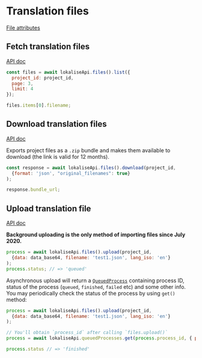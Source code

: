 # Translation files

[File attributes](https://app.lokalise.com/api2docs/curl/#object-files)

## Fetch translation files

[API doc](https://app.lokalise.com/api2docs/curl/#transition-list-all-files-get)

```js
const files = await lokaliseApi.files().list({
  project_id: project_id,
  page: 3,
  limit: 4
});

files.items[0].filename;
```

## Download translation files

[API doc](https://app.lokalise.com/api2docs/curl/#transition-download-files-post)

Exports project files as a `.zip` bundle and makes them available to download (the link is valid for 12 months).

```js
const response = await lokaliseApi.files().download(project_id,
  {format: 'json', "original_filenames": true}
);

response.bundle_url;
```

## Upload translation file

[API doc](https://app.lokalise.com/api2docs/curl/#transition-upload-a-file-post)

**Background uploading is the only method of importing files since July 2020.**

```js
process = await lokaliseApi.files().upload(project_id,
  {data: data_base64, filename: 'test1.json', lang_iso: 'en'}
);
process.status; // => 'queued'
```

Asynchronous upload will return a [`QueuedProcess`](#queued-processes) containing process ID, status of the process (`queued`, `finished`, `failed` etc) and some other info. You may periodically check the status of the process by using `get()` method:

```js
process = await lokaliseApi.files().upload(project_id,
  {data: data_base64, filename: 'test1.json', lang_iso: 'en'}
);

// You'll obtain `process_id` after calling `files.upload()`
process = await lokaliseApi.queuedProcesses.get(process.process_id, { project_id: project_id })

process.status // => 'finished'
```

